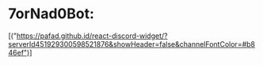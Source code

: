 # 7orNad0Bot:

[("https://pafad.github.id/react-discord-widget/?serverId451929300598521876&showHeader=false&channelFontColor=#b846ef")]
